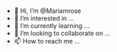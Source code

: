 - 👋 Hi, I’m @Mariamrose
- 👀 I’m interested in ...
- 🌱 I’m currently learning ...
- 💞️ I’m looking to collaborate on ...
- 📫 How to reach me ...

<!---
Mariamrose/Mariamrose is a ✨ special ✨ repository because its `README.md` (this file) appears on your GitHub profile.
You can click the Preview link to take a look at your changes.
--->
